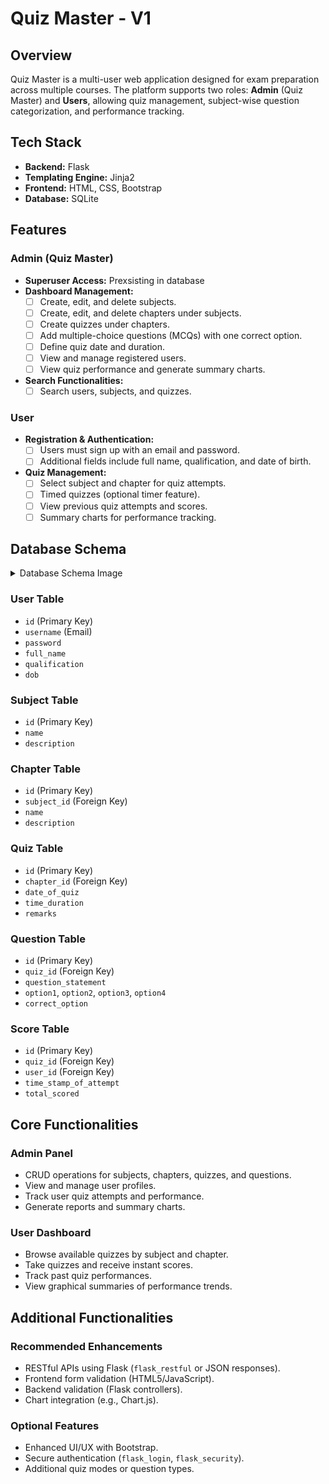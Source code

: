 # Quiz Master - V1

## Overview
Quiz Master is a multi-user web application designed for exam preparation across multiple courses. The platform supports two roles: **Admin** (Quiz Master) and **Users**, allowing quiz management, subject-wise question categorization, and performance tracking.

## Tech Stack
- **Backend:** Flask
- **Templating Engine:** Jinja2
- **Frontend:** HTML, CSS, Bootstrap
- **Database:** SQLite

## Features
### Admin (Quiz Master)
- **Superuser Access:** Prexsisting in database
- **Dashboard Management:**
  - [ ] Create, edit, and delete subjects.
  - [ ] Create, edit, and delete chapters under subjects.
  - [ ] Create quizzes under chapters.
  - [ ] Add multiple-choice questions (MCQs) with one correct option.
  - [ ] Define quiz date and duration.
  - [ ] View and manage registered users.
  - [ ] View quiz performance and generate summary charts.
- **Search Functionalities:**
  - [ ] Search users, subjects, and quizzes.

### User
- **Registration & Authentication:**
  - [ ] Users must sign up with an email and password.
  - [ ] Additional fields include full name, qualification, and date of birth.
- **Quiz Management:**
  - [ ] Select subject and chapter for quiz attempts.
  - [ ] Timed quizzes (optional timer feature).
  - [ ] View previous quiz attempts and scores.
  - [ ] Summary charts for performance tracking.

## Database Schema

<details>
<summary>Database Schema Image</summary>
  
  ![image](.github/DatabaseSchema.png)
  
</details>

### User Table
- `id` (Primary Key)
- `username` (Email)
- `password`
- `full_name`
- `qualification`
- `dob`

### Subject Table
- `id` (Primary Key)
- `name`
- `description`

### Chapter Table
- `id` (Primary Key)
- `subject_id` (Foreign Key)
- `name`
- `description`

### Quiz Table
- `id` (Primary Key)
- `chapter_id` (Foreign Key)
- `date_of_quiz`
- `time_duration`
- `remarks`

### Question Table
- `id` (Primary Key)
- `quiz_id` (Foreign Key)
- `question_statement`
- `option1`, `option2`, `option3`, `option4`
- `correct_option`

### Score Table
- `id` (Primary Key)
- `quiz_id` (Foreign Key)
- `user_id` (Foreign Key)
- `time_stamp_of_attempt`
- `total_scored`

## Core Functionalities
### Admin Panel
- CRUD operations for subjects, chapters, quizzes, and questions.
- View and manage user profiles.
- Track user quiz attempts and performance.
- Generate reports and summary charts.

### User Dashboard
- Browse available quizzes by subject and chapter.
- Take quizzes and receive instant scores.
- Track past quiz performances.
- View graphical summaries of performance trends.

## Additional Functionalities
### Recommended Enhancements
- RESTful APIs using Flask (`flask_restful` or JSON responses).
- Frontend form validation (HTML5/JavaScript).
- Backend validation (Flask controllers).
- Chart integration (e.g., Chart.js).

### Optional Features
- Enhanced UI/UX with Bootstrap.
- Secure authentication (`flask_login`, `flask_security`).
- Additional quiz modes or question types.


